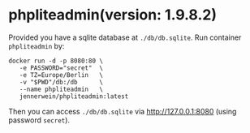 # phpliteadmin(version: 1.9.8.2)

Provided you have a sqlite database at `./db/db.sqlite`. Run container `phpliteadmin` by:

    docker run -d -p 8080:80 \
       -e PASSWORD="secret"  \
       -e TZ=Europe/Berlin   \
       -v "$PWD"/db:/db      \
       --name phpliteadmin   \
       jennerwein/phpliteadmin:latest  

Then you can access `./db/db.sqlite` via <http://127.0.0.1:8080> (using password `secret`).
